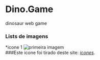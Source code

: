 # Dino.Game
dinosaur web game
### Lists de imagens 
*icone 1
![primeira imagem](https://image.flaticon.com/icons/png/128/4336/4336898.png "icone imagem")  
  ###Este icone foi tirado deste site: [*icones*](https://www.flaticon.com/br/packs/biochemistry-48).

